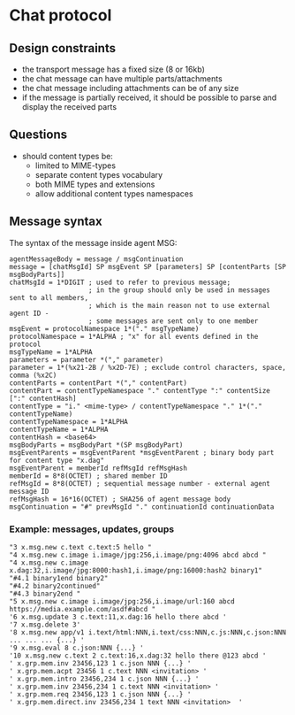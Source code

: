 # Chat protocol

## Design constraints

- the transport message has a fixed size (8 or 16kb)
- the chat message can have multiple parts/attachments
- the chat message including attachments can be of any size
- if the message is partially received, it should be possible to parse and display the received parts

## Questions

- should content types be:
  - limited to MIME-types
  - separate content types vocabulary
  - both MIME types and extensions
  - allow additional content types namespaces

## Message syntax

The syntax of the message inside agent MSG:

```abnf
agentMessageBody = message / msgContinuation
message = [chatMsgId] SP msgEvent SP [parameters] SP [contentParts [SP msgBodyParts]]
chatMsgId = 1*DIGIT ; used to refer to previous message;
                    ; in the group should only be used in messages sent to all members,
                    ; which is the main reason not to use external agent ID -
                    ; some messages are sent only to one member
msgEvent = protocolNamespace 1*("." msgTypeName)
protocolNamespace = 1*ALPHA ; "x" for all events defined in the protocol
msgTypeName = 1*ALPHA
parameters = parameter *("," parameter)
parameter = 1*(%x21-2B / %x2D-7E) ; exclude control characters, space, comma (%x2C)
contentParts = contentPart *("," contentPart)
contentPart = contentTypeNamespace "." contentType ":" contentSize [":" contentHash]
contentType = "i." <mime-type> / contentTypeNamespace "." 1*("." contentTypeName)
contentTypeNamespace = 1*ALPHA
contentTypeName = 1*ALPHA
contentHash = <base64>
msgBodyParts = msgBodyPart *(SP msgBodyPart)
msgEventParents = msgEventParent *msgEventParent ; binary body part for content type "x.dag"
msgEventParent = memberId refMsgId refMsgHash
memberId = 8*8(OCTET) ; shared member ID
refMsgId = 8*8(OCTET) ; sequential message number - external agent message ID
refMsgHash = 16*16(OCTET) ; SHA256 of agent message body
msgContinuation = "#" prevMsgId "." continuationId continuationData
```

### Example: messages, updates, groups

```
"3 x.msg.new c.text c.text:5 hello "
"4 x.msg.new c.image i.image/jpg:256,i.image/png:4096 abcd abcd "
"4 x.msg.new c.image x.dag:32,i.image/jpg:8000:hash1,i.image/png:16000:hash2 binary1"
"#4.1 binary1end binary2"
"#4.2 binary2continued"
"#4.3 binary2end "
"5 x.msg.new c.image i.image/jpg:256,i.image/url:160 abcd https://media.example.com/asdf#abcd "
'6 x.msg.update 3 c.text:11,x.dag:16 hello there abcd '
'7 x.msg.delete 3'
'8 x.msg.new app/v1 i.text/html:NNN,i.text/css:NNN,c.js:NNN,c.json:NNN ... ... ... {...} '
'9 x.msg.eval 8 c.json:NNN {...} '
'10 x.msg.new c.text 2 c.text:16,x.dag:32 hello there @123 abcd '
' x.grp.mem.inv 23456,123 1 c.json NNN {...} '
' x.grp.mem.acpt 23456 1 c.text NNN <invitation> '
' x.grp.mem.intro 23456,234 1 c.json NNN {...} '
' x.grp.mem.inv 23456,234 1 c.text NNN <invitation> '
' x.grp.mem.req 23456,123 1 c.json NNN {...} '
' x.grp.mem.direct.inv 23456,234 1 text NNN <invitation>  '
```
